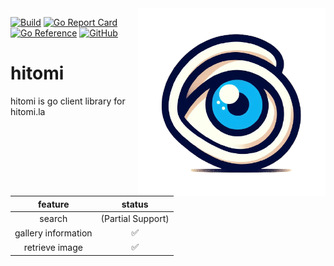 <img src=".github/readme/logo.png" width="300" height="300" alt="project logo" align="right">

[![Build](https://github.com/EINNN7/hitomi/actions/workflows/test.yml/badge.svg?branch=main)](https://github.com/EINNN7/hitomi/actions/workflows/test.yml)
[![Go Report Card](https://goreportcard.com/badge/github.com/EINNN7/hitomi)](https://goreportcard.com/report/github.com/EINNN7/hitomi)
[![Go Reference](https://pkg.go.dev/badge/github.com/EINNN7/hitomi.svg)](https://pkg.go.dev/github.com/EINNN7/hitomi)
[![GitHub](https://img.shields.io/github/license/EINNN7/hitomi)](https://github.com/EINNN7/hitomi/blob/main/LICENSE)

# hitomi
hitomi is go client library for hitomi.la

|       feature       |      status       |
|:-------------------:|:-----------------:|
|       search        | (Partial Support) |
| gallery information |         ✅         |
|   retrieve image    |         ✅         |
